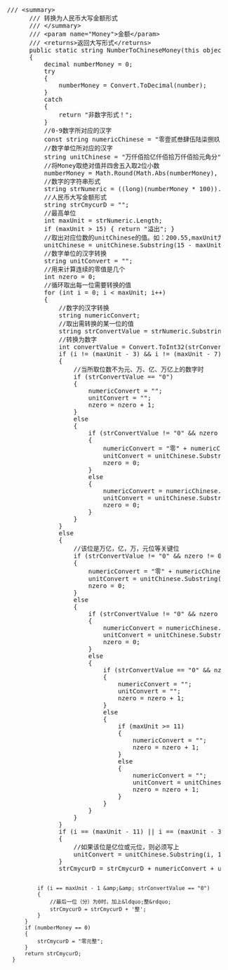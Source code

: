 <div class="cnblogs_Highlighter">
<pre class="brush:csharp;gutter:true;">  /// &lt;summary&gt;
        /// 转换为人民币大写金额形式
        /// &lt;/summary&gt;
        /// &lt;param name="Money"&gt;金额&lt;/param&gt;
        /// &lt;returns&gt;返回大写形式&lt;/returns&gt;
        public static string NumberToChineseMoney(this object number)
        {
            decimal numberMoney = 0;
            try
            {
                numberMoney = Convert.ToDecimal(number);
            }
            catch
            {
                return "非数字形式！";
            }
            //0-9数字所对应的汉字
            const string numericChinese = "零壹贰叁肆伍陆柒捌玖";
            //数字单位所对应的汉字
            string unitChinese = "万仟佰拾亿仟佰拾万仟佰拾元角分";
            //将Money取绝对值并四舍五入取2位小数
            numberMoney = Math.Round(Math.Abs(numberMoney), 2);
            //数字的字符串形式
            string strNumeric = ((long)(numberMoney * 100)).ToString();
            //人民币大写金额形式
            string strCmycurD = "";
            //最高单位
            int maxUnit = strNumeric.Length;    
            if (maxUnit &gt; 15) { return "溢出"; }
            //取出对应位数的unitChinese的值。如：200.55,maxUnit为5所以unitChinese=佰拾元角分
            unitChinese = unitChinese.Substring(15 - maxUnit);
            //数字单位的汉字转换
            string unitConvert = "";
            //用来计算连续的零值是几个
            int nzero = 0; 
            //循环取出每一位需要转换的值
            for (int i = 0; i &lt; maxUnit; i++)
            {
                //数字的汉字转换
                string numericConvert;
                //取出需转换的某一位的值
                string strConvertValue = strNumeric.Substring(i, 1);
                //转换为数字
                int convertValue = Convert.ToInt32(strConvertValue);    
                if (i != (maxUnit - 3) &amp;&amp; i != (maxUnit - 7) &amp;&amp; i != (maxUnit - 11) &amp;&amp; i != (maxUnit - 15))
                {
                    //当所取位数不为元、万、亿、万亿上的数字时
                    if (strConvertValue == "0")
                    {
                        numericConvert = "";
                        unitConvert = "";
                        nzero = nzero + 1;
                    }
                    else
                    {
                        if (strConvertValue != "0" &amp;&amp; nzero != 0)
                        {
                            numericConvert = "零" + numericChinese.Substring(convertValue * 1, 1);
                            unitConvert = unitChinese.Substring(i, 1);
                            nzero = 0;
                        }
                        else
                        {
                            numericConvert = numericChinese.Substring(convertValue * 1, 1);
                            unitConvert = unitChinese.Substring(i, 1);
                            nzero = 0;
                        }
                    }
                }
                else
                {
                    //该位是万亿，亿，万，元位等关键位
                    if (strConvertValue != "0" &amp;&amp; nzero != 0)
                    {
                        numericConvert = "零" + numericChinese.Substring(convertValue * 1, 1);
                        unitConvert = unitChinese.Substring(i, 1);
                        nzero = 0;
                    }
                    else
                    {
                        if (strConvertValue != "0" &amp;&amp; nzero == 0)
                        {
                            numericConvert = numericChinese.Substring(convertValue * 1, 1);
                            unitConvert = unitChinese.Substring(i, 1);
                            nzero = 0;
                        }
                        else
                        {
                            if (strConvertValue == "0" &amp;&amp; nzero &gt;= 3)
                            {
                                numericConvert = "";
                                unitConvert = "";
                                nzero = nzero + 1;
                            }
                            else
                            {
                                if (maxUnit &gt;= 11)
                                {
                                    numericConvert = "";
                                    nzero = nzero + 1;
                                }
                                else
                                {
                                    numericConvert = "";
                                    unitConvert = unitChinese.Substring(i, 1);
                                    nzero = nzero + 1;
                                }
                            }
                        }
                    }
                }
                if (i == (maxUnit - 11) || i == (maxUnit - 3))
                {
                    //如果该位是亿位或元位，则必须写上
                    unitConvert = unitChinese.Substring(i, 1);
                }
                strCmycurD = strCmycurD + numericConvert + unitConvert;

                if (i == maxUnit - 1 &amp;&amp; strConvertValue == "0")
                {
                    //最后一位（分）为0时，加上&ldquo;整&rdquo;
                    strCmycurD = strCmycurD + '整';
                }
            }
            if (numberMoney == 0)
            {
                strCmycurD = "零元整";
            }
            return strCmycurD;
        }
</pre>
</div>
<p>&nbsp;</p>